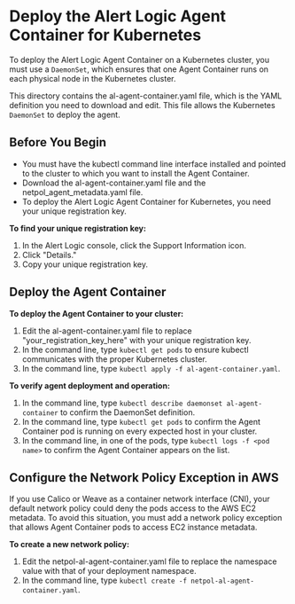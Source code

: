 # Deploy the Alert Logic Agent Container for Kubernetes

To deploy the Alert Logic Agent Container on a Kubernetes cluster, you must use a `DaemonSet`, which ensures that one Agent Container runs on each physical node in the Kubernetes cluster.

This directory contains the al-agent-container.yaml file, which is the YAML definition you need to download and edit. This file allows the Kubernetes `DaemonSet` to deploy the agent.

## Before You Begin
- You must have the kubectl command line interface installed and pointed to the cluster to which you want to install the Agent Container.
- Download the al-agent-container.yaml file and the netpol_agent_metadata.yaml file. 
- To deploy the Alert Logic Agent Container for Kubernetes, you need your unique registration key. 

**To find your unique registration key:**
1. In the Alert Logic console, click the Support Information icon.
2. Click "Details."
3. Copy your unique registration key.

## Deploy the Agent Container 
**To deploy the Agent Container to your cluster:**
1. Edit the al-agent-container.yaml file to replace "your_registration_key_here" with your unique registration key.
2. In the command line, type  ```kubectl get pods``` to ensure kubectl communicates with the proper Kubernetes cluster.
3. In the command line, type ```kubectl apply -f al-agent-container.yaml```.

**To verify agent deployment and operation:**
1. In the command line, type ```kubectl describe daemonset al-agent-container``` to confirm the DaemonSet definition.
2. In the command line, type ```kubectl get pods``` to confirm the Agent Container pod is running on every expected host in your cluster.
3. In the command line, in one of the pods, type ```kubectl logs -f <pod name>``` to confirm the Agent Container appears on the list. 

## Configure the Network Policy Exception in AWS

If you use Calico or Weave as a container network interface (CNI), your default network policy could deny the pods access to the AWS EC2 metadata. To avoid this situation, you must add a network policy exception that allows Agent Container pods to access EC2 instance metadata.

**To create a new network policy:**

1. Edit the netpol-al-agent-container.yaml file to replace the namespace value with that of your deployment namespace.
2. In the command line, type ```kubectl create -f netpol-al-agent-container.yaml```.

